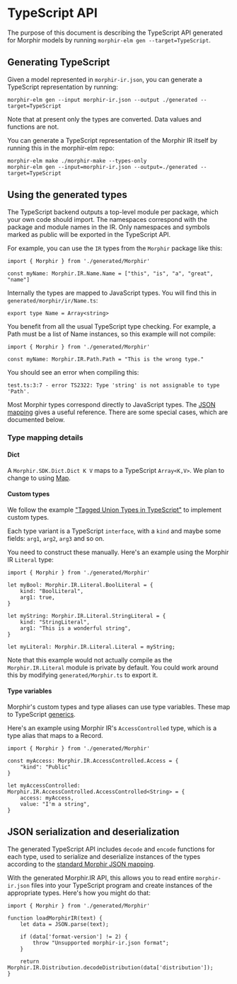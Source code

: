 # TypeScript API

The purpose of this document is describing the TypeScript API generated for Morphir
models by running `morphir-elm gen --target=TypeScript`.

## Generating TypeScript

Given a model represented in `morphir-ir.json`, you can generate a TypeScript
representation by running:

    morphir-elm gen --input morphir-ir.json --output ./generated --target=TypeScript

Note that at present only the types are converted. Data values and functions
are not.

You can generate a TypeScript representation of the Morphir IR itself by
running this in the morphir-elm repo:

    morphir-elm make ./morphir-make --types-only
    morphir-elm gen --input=morphir-ir.json --output=./generated --target=TypeScript

## Using the generated types

The TypeScript backend outputs a top-level module per package, which your own
code should import. The namespaces correspond with the package and module names
in the IR. Only namespaces and symbols marked as public will be exported in the
TypeScript API.

For example, you can use the `IR` types from the `Morphir` package like this:

    import { Morphir } from './generated/Morphir'
 
    const myName: Morphir.IR.Name.Name = ["this", "is", "a", "great", "name"]

Internally the types are mapped to JavaScript types. You will find this in
`generated/morphir/ir/Name.ts`:

    export type Name = Array<string>

You benefit from all the usual TypeScript type checking. For example, a Path
must be a list of Name instances, so this example will not compile:

    import { Morphir } from './generated/Morphir'
 
    const myName: Morphir.IR.Path.Path = "This is the wrong type."

You should see an error when compiling this:

    test.ts:3:7 - error TS2322: Type 'string' is not assignable to type 'Path'.

Most Morphir types correspond directly to JavaScript types. The
[JSON mapping](https://github.com/finos/morphir-elm/blob/main/docs/json-mapping.md)
gives a useful reference. There are some special cases, which are documented below.

### Type mapping details

#### Dict

A `Morphir.SDK.Dict.Dict K V` maps to a TypeScript `Array<K,V>`. We plan to
change to using
[Map](https://developer.mozilla.org/en-US/docs/Web/JavaScript/Reference/Global_Objects/Map).

#### Custom types

We follow the example
["Tagged Union Types in TypeScript"](https://mariusschulz.com/blog/tagged-union-types-in-typescript)
to implement custom types.

Each type variant is a TypeScript `interface`, with a `kind` and maybe some
fields: `arg1`, `arg2`, `arg3` and so on.

You need to construct these manually. Here's an example using the Morphir IR
`Literal` type:

    import { Morphir } from './generated/Morphir'

    let myBool: Morphir.IR.Literal.BoolLiteral = {
        kind: "BoolLiteral",
        arg1: true,
    }

    let myString: Morphir.IR.Literal.StringLiteral = {
        kind: "StringLiteral",
        arg1: "This is a wonderful string",
    }

    let myLiteral: Morphir.IR.Literal.Literal = myString;

Note that this example would not actually compile as the `Morphir.IR.Literal`
module is private by default. You could work around this by modifying
`generated/Morphir.ts` to export it.

#### Type variables

Morphir's custom types and type aliases can use type variables. These map to
TypeScript [generics](https://www.typescriptlang.org/docs/handbook/2/generics.html).

Here's an example using Morphir IR's `AccessControlled` type, which is a type
alias that maps to a Record.

    import { Morphir } from './generated/Morphir'

    const myAccess: Morphir.IR.AccessControlled.Access = {
        "kind": "Public"
    }

    let myAccessControlled: Morphir.IR.AccessControlled.AccessControlled<String> = {
        access: myAccess,
        value: "I'm a string",
    }

## JSON serialization and deserialization

The generated TypeScript API includes `decode` and `encode` functions for each
type, used to serialize and deserialize instances of the types according to the
[standard Morphir JSON mapping](https://github.com/finos/morphir-elm/blob/master/docs/json-mapping.md).

With the generated Morphir.IR API, this allows you to read entire `morphir-ir.json` files
into your TypeScript program and create instances of the appropriate types. Here's how you
might do that:

    import { Morphir } from './generated/Morphir'

    function loadMorphirIR(text) {
        let data = JSON.parse(text);

        if (data['format-version'] != 2) {
            throw "Unsupported morphir-ir.json format";
        }

        return Morphir.IR.Distribution.decodeDistribution(data['distribution']);
    }
